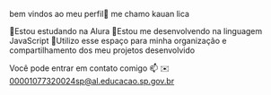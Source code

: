 bem vindos ao meu perfil💙
me chamo kauan lica 

🌱Estou estudando na Alura
🌱Estou me desenvolvendo na linguagem JavaScript
🌱Utilizo esse espaço para minha organização e compartilhamento dos meu projetos desenvolvido

Você pode entrar em contato comigo 📫
✉️  00001077320024sp@al.educacao.sp.gov.br
